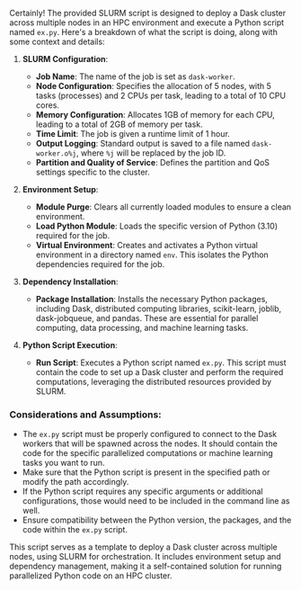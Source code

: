 Certainly! The provided SLURM script is designed to deploy a Dask cluster across multiple nodes in an HPC environment and execute a Python script named `ex.py`. Here's a breakdown of what the script is doing, along with some context and details:

1. **SLURM Configuration**:
   - **Job Name**: The name of the job is set as `dask-worker`.
   - **Node Configuration**: Specifies the allocation of 5 nodes, with 5 tasks (processes) and 2 CPUs per task, leading to a total of 10 CPU cores. 
   - **Memory Configuration**: Allocates 1GB of memory for each CPU, leading to a total of 2GB of memory per task.
   - **Time Limit**: The job is given a runtime limit of 1 hour.
   - **Output Logging**: Standard output is saved to a file named `dask-worker.o%j`, where `%j` will be replaced by the job ID.
   - **Partition and Quality of Service**: Defines the partition and QoS settings specific to the cluster.

2. **Environment Setup**:
   - **Module Purge**: Clears all currently loaded modules to ensure a clean environment.
   - **Load Python Module**: Loads the specific version of Python (3.10) required for the job.
   - **Virtual Environment**: Creates and activates a Python virtual environment in a directory named `env`. This isolates the Python dependencies required for the job.

3. **Dependency Installation**:
   - **Package Installation**: Installs the necessary Python packages, including Dask, distributed computing libraries, scikit-learn, joblib, dask-jobqueue, and pandas. These are essential for parallel computing, data processing, and machine learning tasks.

4. **Python Script Execution**:
   - **Run Script**: Executes a Python script named `ex.py`. This script must contain the code to set up a Dask cluster and perform the required computations, leveraging the distributed resources provided by SLURM.

### Considerations and Assumptions:
- The `ex.py` script must be properly configured to connect to the Dask workers that will be spawned across the nodes. It should contain the code for the specific parallelized computations or machine learning tasks you want to run.
- Make sure that the Python script is present in the specified path or modify the path accordingly.
- If the Python script requires any specific arguments or additional configurations, those would need to be included in the command line as well.
- Ensure compatibility between the Python version, the packages, and the code within the `ex.py` script.

This script serves as a template to deploy a Dask cluster across multiple nodes, using SLURM for orchestration. It includes environment setup and dependency management, making it a self-contained solution for running parallelized Python code on an HPC cluster.